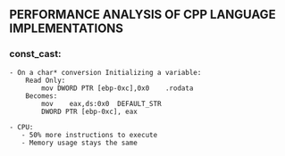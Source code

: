 ## PERFORMANCE ANALYSIS OF CPP LANGUAGE IMPLEMENTATIONS

### const_cast:
    - On a char* conversion Initializing a variable:
        Read Only:
            mov DWORD PTR [ebp-0xc],0x0    .rodata
        Becomes:
            mov    eax,ds:0x0  DEFAULT_STR
            DWORD PTR [ebp-0xc], eax
    
    - CPU:
       - 50% more instructions to execute
       - Memory usage stays the same
